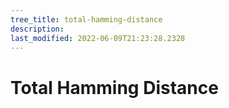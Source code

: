 ```yaml
---
tree_title: total-hamming-distance
description: 
last_modified: 2022-06-09T21:23:28.2328
---
```


# Total Hamming Distance
